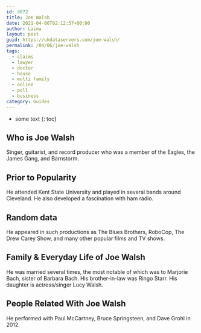 ```yaml
---
id: 3072
title: Joe Walsh
date: 2021-04-06T02:12:57+00:00
author: Laima
layout: post
guid: https://ukdataservers.com/joe-walsh/
permalink: /04/06/joe-walsh
tags:
  - claims
  - lawyer
  - doctor
  - house
  - multi family
  - online
  - poll
  - business
category: Guides
---
```


* some text
{: toc}


## Who is Joe Walsh
                  
                  
                  
Singer, guitarist, and record producer who was a member of the Eagles, the James Gang, and Barnstorm.
                  
              
            
              
            
                
                
                
## Prior to Popularity
                  
                  
                  
He attended Kent State University and played in several bands around Cleveland. He also developed a fascination with ham radio.
                  
              
            
              
            
                
                
                
## Random data
                  
                  
                  
He appeared in such productions as The Blues Brothers, RoboCop, The Drew Carey Show, and many other popular films and TV shows.
                  
              
            
              
            
                
                
                
## Family & Everyday Life of Joe Walsh
                  
                  
                  
He was married several times, the most notable of which was to Marjorie Bach, sister of Barbara Bach. His brother-in-law was Ringo Starr. His daughter is actress/singer Lucy Walsh.
                  
              
            
              
            
                
                
                
## People Related With Joe Walsh
                  
                  
                  
He performed with Paul McCartney, Bruce Springsteen, and Dave Grohl in 2012.
                  
              
            
              
            
                
              
            
              
              
            
            
              
            
          
          
          
